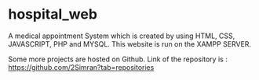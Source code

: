 # hospital_web
A medical appointment System which is created by using HTML, CSS, JAVASCRIPT, PHP and MYSQL.
This website is run on the XAMPP SERVER.

Some more projects are hosted on Github. 
Link of the repository is : https://github.com/2Simran?tab=repositories
